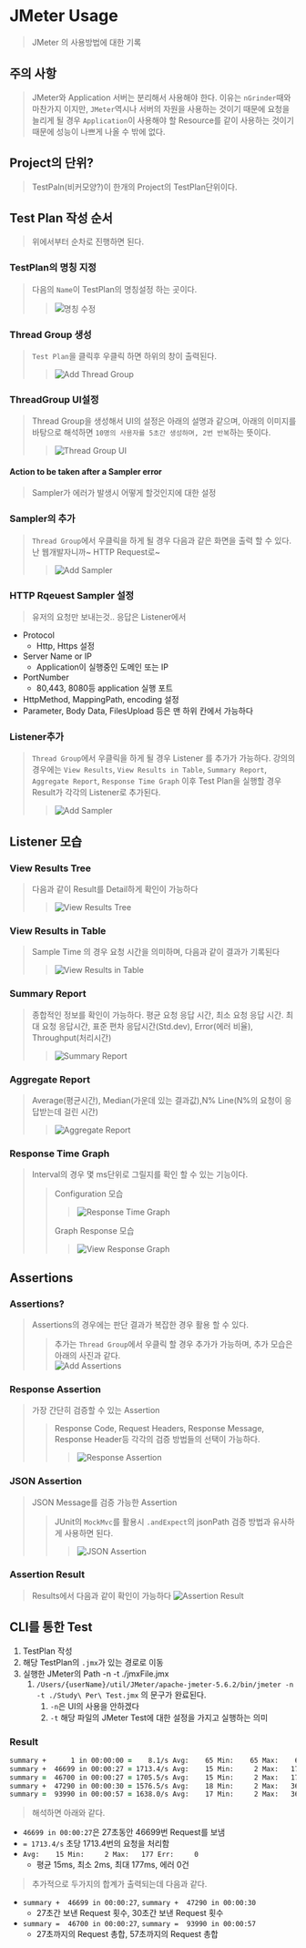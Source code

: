 # JMeter Usage

> JMeter 의 사용방법에 대한 기록

## 주의 사항

> JMeter와 Application 서버는 분리해서 사용해야 한다.
> 이유는 `nGrinder`때와 마찬가지 이지만, `JMeter`역시나 서버의 자원을 사용하는 것이기 때문에 요청을 늘리게 될 경우 `Application`이 사용해야 할 Resource를 같이 사용하는 것이기 때문에 성능이 나쁘게 나올 수 밖에 없다.

## Project의 단위?

> TestPaln(비커모양?)이 한개의 Project의 TestPlan단위이다.

## Test Plan 작성 순서

> 위에서부터 순차로 진행하면 된다.

### TestPlan의 명칭 지정

> 다음의 `Name`이 TestPlan의 명칭설정 하는 곳이다.
>
> > ![명칭 수정](img/Test%20Plan명칭%20지정.png)

### Thread Group 생성

> `Test Plan`을 클릭후 우클릭 하면 하위의 창이 출력된다.
>
> > ![Add Thread Group ](./img/AddThread%20Group.png)

### ThreadGroup UI설정

> Thread Group을 생성해서 UI의 설정은 아래의 설명과 같으며, 아래의 이미지를 바탕으로 해석하면 `10명의 사용자를 5초간 생성하며, 2번 반복`하는 뜻이다.
>
> > ![Thread Group UI](img/ThreadGroup%20UI.png)

#### Action to be taken after a Sampler error

> Sampler가 에러가 발생시 어떻게 할것인지에 대한 설정

### Sampler의 추가

> `Thread Group`에서 우클릭을 하게 될 경우 다음과 같은 화면을 출력 할 수 있다.
> 난 웹개발자니까~ HTTP Request로~
>
> > ![Add Sampler](img/Add%20Sampler.png)

### HTTP Rqeuest Sampler 설정

> 유저의 요청만 보내는것.. 응답은 Listener에서

- Protocol
  - Http, Https 설정
- Server Name or IP
  - Application이 실행중인 도메인 또는 IP
- PortNumber
  - 80,443, 8080등 application 실행 포트
- HttpMethod, MappingPath, encoding 설정
- Parameter, Body Data, FilesUpload 등은 맨 하위 칸에서 가능하다

### Listener추가

> `Thread Group`에서 우클릭을 하게 될 경우 Listener 를 추가가 가능하다.
> 강의의 경우에는 `View Results`, `View Results in Table`, `Summary Report`, `Aggregate Report`, `Response Time Graph`
> 이후 Test Plan을 실행할 경우 Result가 각각의 Listener로 추가된다.
>
> > ![Add Sampler](img/Add%20Sampler.png)

## Listener 모습

### View Results Tree

> 다음과 같이 Result를 Detail하게 확인이 가능하다
>
> > ![View Results Tree](img/View%20Results%20Tree.png)

### View Results in Table

> Sample Time 의 경우 요청 시간을 의미하며, 다음과 같이 결과가 기록된다
>
> > ![View Results in Table](img/View%20Results%20in%20Table.png)

### Summary Report

> 종합적인 정보를 확인이 가능하다. 평균 요청 응답 시간, 최소 요청 응답 시간. 최대 요청 응답시간, 표준 편차 응답시간(Std.dev), Error(에러 비율), Throughput(처리시간)
>
> > ![Summary Report](./img/Summary%20Report.png)

### Aggregate Report

> Average(평균시간), Median(가운데 있는 결과값),N% Line(N%의 요청이 응답받는데 걸린 시간)
>
> > ![Aggregate Report](img/Aggregate%20Report.png)

### Response Time Graph

> Interval의 경우 몇 ms단위로 그릴지를 확인 할 수 있는 기능이다.
>
> > Configuration 모습
> >
> > > ![Response Time Graph](img/Response%20Time%20Graph.png)
> >
> > Graph Response 모습
> >
> > > ![View Response Graph](img/View%20Response%20Graph.png)

## Assertions

### Assertions?

> Assertions의 경우에는 판단 결과가 복잡한 경우 활용 할 수 있다.
>
> > 추가는 `Thread Group`에서 우클릭 할 경우 추가가 가능하며, 추가 모습은 아래의 사진과 같다.  
> > ![Add Assertions](img/Assertions.png)

### Response Assertion

> 가장 간단히 검증할 수 있는 Assertion
>
> > Response Code, Request Headers, Response Message, Response Header등 각각의 검증 방법들의 선택이 가능하다.
> >
> > > ![Response Assertion](./img/Response%20Assertion.png)

### JSON Assertion

> JSON Message를 검증 가능한 Assertion
>
> > JUnit의 `MockMvc`를 활용시 `.andExpect`의 jsonPath 검증 방법과 유사하게 사용하면 된다.
> >
> > > ![JSON Assertion](./img/JSON%20Assertion.png)

### Assertion Result

> Results에서 다음과 같이 확인이 가능하다
> ![Assertion Result](img/Assertion%20Result.png)

## CLI를 통한 Test

1. TestPlan 작성
2. 해당 TestPlan의 `.jmx`가 있는 경로로 이동
3. 실행한 JMeter의 Path -n -t ./jmxFile.jmx
   1. `/Users/{userName}/util/JMeter/apache-jmeter-5.6.2/bin/jmeter -n -t ./Study\ Per\ Test.jmx` 의 문구가 완료된다.
      1. `-n`은 UI의 사용을 안하겠다
      2. `-t` 해당 파일의 JMeter Test에 대한 설정을 가지고 실행하는 의미

### Result

```zsh
summary +      1 in 00:00:00 =    8.1/s Avg:    65 Min:    65 Max:    65 Err:     0 (0.00%) Active: 1 Started: 1 Finished: 0
summary +  46699 in 00:00:27 = 1713.4/s Avg:    15 Min:     2 Max:   177 Err:     0 (0.00%) Active: 30 Started: 30 Finished: 0
summary =  46700 in 00:00:27 = 1705.5/s Avg:    15 Min:     2 Max:   177 Err:     0 (0.00%)
summary +  47290 in 00:00:30 = 1576.5/s Avg:    18 Min:     2 Max:   365 Err:     0 (0.00%) Active: 30 Started: 30 Finished: 0
summary =  93990 in 00:00:57 = 1638.0/s Avg:    17 Min:     2 Max:   365 Err:     0 (0.00%)
```

> 해석하면 아래와 같다.

- `46699 in 00:00:27`은 27초동안 46699번 Request를 보냄
- `= 1713.4/s` 초당 1713.4번의 요청을 처리함
- `Avg:    15 Min:     2 Max:   177 Err:     0`
  - 평균 15ms, 최소 2ms, 최대 177ms, 에러 0건

> 추가적으로 두가지의 합계가 출력되는데 다음과 같다.

- `summary +  46699 in 00:00:27`, `summary +  47290 in 00:00:30`
  - 27초간 보낸 Request 횟수, 30초간 보낸 Request 횟수
- `summary =  46700 in 00:00:27`, `summary =  93990 in 00:00:57`
  - 27초까지의 Request 총합, 57초까지의 Request 총합
